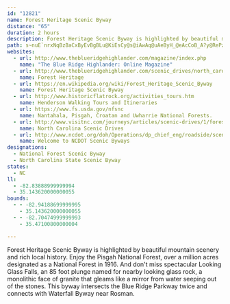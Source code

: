 ```yaml
---
id: "12821"
name: Forest Heritage Scenic Byway
distance: "65"
duration: 2 hours
description: Forest Heritage Scenic Byway is highlighted by beautiful mountain scenery and rich local history in the Pisgah National Forest.
path: s~nuE`nrxNqBzBaCxByEvBgBLu@KiEsCy@s@iAwAq@uAeByH_@eAcCoB_A?y@RePzEm@G_@Yi@y@_@eBM_Bf@_EcAuCeBwA}BgDgBgD{@aAo@e@mBq@w@O_A?aAf@qCrCgDzDy@vB_BzC_@j@eA~@gAl@eCr@qFRyA`A_CvC_@dBc@nA_AbBgFtDMx@_BxEOx@BfDIdAYz@c@R{@NiA`B}A`AiAB}AM[KIKYs@u@kD]aAoByCUgCJkBEk@yA{BiAgAc@I_EDm@^e@pAw@TQ^SbA_@r@cAt@oAb@iAEoBg@W@_D~AyA^{Nm@wCd@gF`@}CdB[XSd@BxBNn@rAd@^p@?dBYzCi@j@u@f@sCxEiAhCmAd@mClE_@dAs@d@_A?cA_@iH_As@?]JWRqAjB{@r@_ARqFPy@}C}CMe@Mg@yBWe@sA_BcBOo@[mBiCgB}A[?S\A`@x@jA?l@OvADd@rFzERd@D`A[p@}@fAUJyBEgBj@oBLcAjAeAn@sCVkFEIVAf@x@~@Jf@iAdCu@rDc@x@u@f@wCBcAN_BbAe@t@w@Bq@tBsApBqBlAiFdC{GrGoAr@mEn@_BN_NlEoAF}@MiAk@{@eA}BoEi@k@e@S_QmDiA]aF{@yAFo@VuF`FiA@g@GoFyC[GeAJi@Ty@~@eIzNuA`ByBrAiLdBeBp@}@rAcAtBk@xDo@h[SfFOx@y@lC}GzHqH~JwB|Ae@H}D@}JOoGqAyFsBo@KiABmB^oAzAi@rAI`I[~EStAo@vAyCrCaHlHsDzCcUlLeHlB_@P}@r@_D`FcA`Hy@nI_ArDOVk@XmDSiARmAx@kIvLa@bA{C`Fu@pBo@|@o@Ty@n@I|@HrBXrCi@`CPlCa@fC}@|BcArAyC`Am@b@a@bA_ArJw@xBoCfFyBfCc@bABx@Vz@h@dAR~AEzAUfAGvAfB~JHrB_@bAc@N_@KoAyBs@g@cA?YRu@hB]nAK`CRnBVdAl@j@r@XhC\r@b@d@j@bBxC|ElOhB~BvCjFdBxAl@jA`@dBHrAUp@e@LkFqA_ADSp@RxCS^k@Ro@CeFqGUIe@JcBlCi@XSMKe@iB{Ci@Qy@?]RKVZfEKd@OZoBbAmArCi@HiCiBcAIe@HmEfDg@RoAfA{Ab@gB?gDeBuEsCqAk@iGs@yBg@qE_BuAw@qAoAoCsB_A]y@JgDjAoADi@e@u@mAqAkEq@_AcA_@_ADkHrCk@?sAqAqAuCa@]g@MaAAcA`@m@bAoAnDsF~Es@f@sAVuAe@wAeA{@Mo@Jq@X[ZiBfDy@\u@?_G}AiBYoFh@gGe@o@]c@g@Mm@A_BX}@h@u@n@cBEwDS}CUmAi@s@}@g@oADy@^yBfBs@Xo@Fi@Qu@i@w@qBkAaAyAY}CnB_ANeNw@wBwAaEuEaA_BmAiHi@sA{@y@cA_@yCYaAEaANgC~Ee@Pw@EkBkBiBiCc@iBiAmAM_@?{AUk@{@D}A`Ay@lD_@\}@^sERuAMs@Y_@c@_Aa@sADcAm@m@O{@AURYBSKk@sAc@e@m@IoCT}D~@cDUwE~AYVSj@K`AbBbJx@dARL`AbBfE`FLj@Cf@u@x@q@BqAk@{GaHiDwGqFePe@y@yAw@sDe@SJcAxAk@j@gFfCs@P}@@y@Kk@NU`@?j@^xADx@IZSVe@?k@_@y@S_ACc@PiAvB_B@qEScASmBsBy@k@{@EiBdAy@@mCs@_A{@s@_B{@m@i@EiAFgAd@eB`@w@Ak@s@s@qB_@m@e@a@g@QyACQGg@mAoA]k@a@mD{EaBeB_Cy@cDScByDUaAE_BMk@K_@s@k@iBGwG_AkHsAiD_Di@y@s@mB_@Ki@VEn@Nv@jFhKI\SZo@B_B?sAQs@Xo@pBs@z@eDx@cCVcBYaBy@kAeAiAq@wC~@mCGsFkAc@R[f@sA~@sAXiCAs@s@{@k@}A_@eA?gBbA[z@O~BYr@qCdGk@n@y@rCyAdC?f@N\~AlATd@Hf@?`A{@nCOlAD`Ax@pAx@r@`@lAAj@SXcE~@iAn@cBxAiDrASb@En@Nv@bCrFB`BMpA_@t@eAd@wBb@cBLiDx@}APiC?u@QgBs@yC_A_AC}Bu@_BDS`@e@fDg@jAq@`AaAh@q@NiBTg@Oe@HUROf@MvFe@bA_BjC_@lDz@rCfBjBF`AiAjAw@j@]z@YjAKrAWfAg@x@cCdAs@r@Yx@_AlEiBlEc@v@yDfD}Aj@iB@_BKwCPo@l@iAjCy@n@sAt@o@@cAM_CD}A^oAlAqBfDqBnCy@|CYzAGvAF`Cd@dCcDfMs@nBu@r@iCb@cAUaJwFqFq@iGsA{Ea@{ALqCjAgDvCaBjBqEjDwCfBk@@iBc@mB}@eAmAgHy@aBKeBf@sA~@c@Ny@?yA_@mBcA}EiDmEqBeG{BwAWyAAoBUo@Is@]y@y@}DcIs@oBuAuBg@YaASmSQgK^q@G[]o@eA_@_BmA{B{AmB}@_@sDaDcB_AcCcAsA}MKk@_@a@c@We@AOJWzAsAjBg@RqDmAqEw@oBm@qKgF_Aw@yAoBiAeCqDaDk@s@Si@_AiA}DqBcDyBwGe@kEo@o@c@u@oAy@c@i@Go@YwHq@cBq@o@i@cAcAcAgBiBgBsE_AcA?eB^s@d@sCzDu@xA}@dDUxBIlCo@|DcAnBu@r@sCdAmAl@sGzEsAQo@[]We@u@S_AUmDYmPUgBY_AsAe@kHDi@Y[e@Sm@Ek@?a@b@kBzAaC`EmFb@mA?wAo@sBi@k@iAg@gAEk@JyJxCuF`CgCp@sALcEm@mAy@k@_Bc@uMk@sDy@mBJeAIeBHiJXyDe@{FWyGQ_AYs@_AmBiA_AuFyAcBS_A@kBd@cBp@c@Du@QkJeHsDeQc@mAaIaIm@c@cGiByAcA{LiO[m@ScAMoCBcQO_A[c@kD[iC_@uAa@sBcAs@o@wFkCgDQ_H~@wDp@}ECc@MyBKsCyBsDuGsA_BqIiGy@_AXsAr@kBdC_En@yApDmXbA_ErBqDfPiTzCuEtAmEdAiIl@sIXyAhA{BpFwIn@gCNoBWwCWgAcD{JqBaHi@yBe@mDK{FTeDXyAhCuHvH{NbFuKpBsFtFoUlBoFh@w@fCyBrC{AdCIpGe@hAYhAs@t@y@l@aAb@wA^iC?kBIqAoBwHg@sDBgBRwAn@aB~B_FlBaChH{Kf@yAZyBN_EK{B_@yAw@eBuAyBiAy@qDuB_@k@QeADwBbA}DdB}Eh@cAhAyAlAw@|EaAbFc@xEu@jBk@`@]v@{@n@aBPeCAy@g@oFBc@l@sAlNuKzF{CvDe@hCEpJfBnOxDrCRnAGpKcC`VaGxCD|Bb@vJfAfG^lDDrEErCm@pI_EjGyBdB]|AJhF`D|B|AnBlBlA~Ad@LfADdBa@dAkBv@{BHk@?mA]aMB_Dd@sBh@Wl@GhA^`@^bAdBrAzCj@l@hAvBrAhApCbBhAtAnBjEXTn@PzIDxAM|Ac@x@c@p@u@zIoLtAg@r@EhC^`Ap@nAlBj@lDb@zEl@|Ax@`A`BdAlMrDhEHfC[~D_A`JgChCgAbAq@lBYxA?vDp@|LzFtHdAxBl@lCC~Cg@rA{@xBoCd@{@l@aBb@sFTy@Ts@|@kA|HyDx@m@xAeBrCmA|B_@lF?bBXdCjA\f@Rp@JtAEfBDvAZdC?lBW`BOjB^z@t@h@vErB|C`DdBz@|AVt@D|BSrBRpFtAhDJfI~@`GvCrBEh@Kd@]b@m@V{@F}AG{@W_AqCqDoB}Ao@EaDFu@Py@d@i@?SWBg@bAeCp@_D|@{@\q@CWO_@_@YcB[yCKc@[YqB_@m@yB_@_Be@{CPu@YKi@n@{B?_Cs@{Cm@gFXq@fBs@T_@Iy@o@eC?aAJi@\a@h@YdBGh@Qx@s@r@wArA[dAkAVAnA`@`@A`Au@d@m@NuCNs@cAeBAk@Ta@b@_@CYn@mEn@mALo@C[_@k@KEkGMeB]YSIUHyCT_Ab@eAjAyArAs@nAsAKmBT_CK_@gDmD_@Se@EmA?[IsAuAg@MyE?cCfAIEeAoDg@eAkD_B{Ac@QYJiB^w@jDu@hAXn@f@~A?pDYpBx@jAFhBa@jCkCb@Mx@GbCXbATtB[v@Yh@CpAV|@`At@xAl@`FlAvDdA~@lCr@j@?h@QLQJu@KeAm@Gu@NyA?OM]u@a@{K{AyIQy@]c@kB{@]aBDsAViBZaADmAUcA_AIwEd@wBtAcEjAiClBc@DWQkB{HF_AxAsDhBgGr@aBtAkB\_A@m@E_@_@e@i@Gu@Fi@Pm@?c@QUq@H{@d@]bE^p@XdAbBR`AOjAsA~F@x@RXh@FhAm@Ze@v@m@r@YdA?bBZd@Mb@_@r@sCNSj@_@vFy@|BIrAUtAs@vB}AxBaAzNeCdAA`AFdCr@lCjAlAXnBDlDg@jACxHjAxDz@~E|B`ClB|ArBdA`A|I`MvAfAr@XpI\hBVhAl@x@zAp@jDEfDRv@nAbBvFfGrB|AnAe@RSTq@xBgKl@uA`Ay@|@OlHDhA|@lFhF|Ax@~CbAfC`@nBdApE`FrA~@tAFtH{AbARhAxAdARr@m@bAsCd@Yz@?fAr@nA^vCMhBS|Bi@hAAxGzAb@VxB~Bh@Xh@ErBmAbAQn@JnCdCbAf@d@Dr@KdBw@l@c@nAiB~@g@hB_BpDaAl@q@hBuDhAmJ^s@XQhB_At@G^JlBt@TVrA`Dx@^~@?TG`A}@~@uChBeAxEqBdJ{IbFgCt@s@L]ScFD_@pCyCNYR_CCqBZcDv@sC~@_A`GsD^k@TaAD}AKs@e@aAgAs@k@SmBYaEXa@Eg@SU_@SkABm@r@eAhEwBfF_B|@g@pAgC~K_FrBYrDrA|ABNI~@u@^_AhA{H\}At@o@nAOh@Ah@Jx@x@Zt@R|AKzBJv@fD`Iz@`A|@LxA[pGc@rAa@bDaCt@eAvCmFdAaDnAeFf@eDN{Ij@}KXsA|A_ChAy@t@QxDJvBdAhBl@lBAnBwApDoJdByA`J_DlDoE|@sBn@cDZyBRoCSsDS}@qAoAkCS{B`AaFlMoAfAsA^uAMcAq@eKuNmEuE_AcBM_A?s@R{@bGoOfAqDz@uFVgCTsEEaKwA{KoGcTIaCFiCRcB\yAhIgOjCsGt@sCvEqUhEoW|DoSbBwK~@eDrAsCrByCxEsDlAs@rDU`EkA~A}@nBoBl@eAbAaEnCiSd@yEfA{F
websites:
  - url: http://www.theblueridgehighlander.com/magazine/index.php
    name: "The Blue Ridge Highlander: Online Magazine"
  - url: http://www.theblueridgehighlander.com/scenic_drives/north_carolina/Forest-Heritage-National-Scenic-Byway/
    name: Forest Heritage
  - url: https://en.wikipedia.org/wiki/Forest_Heritage_Scenic_Byway
    name: Forest Heritage Scenic Byway
  - url: http://www.historicflatrock.org/activities_tours.htm
    name: Henderson Walking Tours and Itineraries
  - url: https://www.fs.usda.gov/nfsnc
    name: Nantahala, Pisgah, Croatan and Uwharrie National Forests.
  - url: http://www.visitnc.com/journeys/articles/scenic-drives/1/forest-heritage-scenic-byway-mountain-scenic-drives
    name: North Carolina Scenic Drives
  - url: http://www.ncdot.org/doh/Operations/dp_chief_eng/roadside/scenic/
    name: Welcome to NCDOT Scenic Byways
designations:
  - National Forest Scenic Byway
  - North Carolina State Scenic Byway
states:
  - NC
ll:
  - -82.83888999999994
  - 35.143620000000055
bounds:
  - - -82.94188699999995
    - 35.143620000000055
  - - -82.70474999999993
    - 35.47100800000004

---
```


Forest Heritage Scenic Byway is highlighted by beautiful mountain scenery and rich local history.  Enjoy the Pisgah National Forest, over a million acres designated as a National Forest in 1916.  And don't miss spectacular Looking Glass Falls, an 85 foot plunge named for nearby looking glass rock, a monolithic face of granite that gleams like a mirror from water seeping out of the stones.  This byway intersects the Blue Ridge Parkway twice and connects with Waterfall Byway near Rosman.
